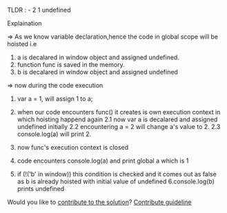
TLDR : -
2
1
undefined

Explaination

=> As we know variable declaration,hence the code in global scope will be hoisted i.e 
1. a is decalared in window object and assigned undefined.
2. function func is saved in the memory.
3. b is decalared in window object and assigned undefined

=> now during the code execution 
1. var a = 1, will assign 1 to a;
2. when our code encounters func() it creates is own execution context in which hoisting happend again
  2.1 now var a is decalared and assigned undefined initially
  2.2 encountering a = 2 will change a's value to 2.
  2.3 console.log(a) will print 2. 

3. now func's execution context is closed 
4. code encounters console.log(a) and print global a which is 1
5. if (!('b' in window)) this condition is checked and it comes out as false as b is already hoisted with initial value of undefined
6.console.log(b) prints undefined


Would you like to [contribute to the solution](https://github.com/BFEdev/BFE.dev-solutions/blob/main/quiz/hoisting-iii_en.md)? [Contribute guideline](https://github.com/BFEdev/BFE.dev-solutions#how-to-contribute)
